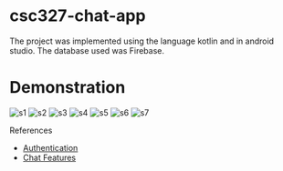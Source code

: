 # csc327-chat-app
The project was implemented using the language kotlin and in android studio. The database used was Firebase.

# Demonstration

![s1](./images/s1.jpeg)
![s2](./images/s2.jpeg)
![s3](./images/s3.jpeg)
![s4](./images/s4.jpeg)
![s5](./images/s5.jpeg)
![s6](./images/s6.jpeg)
![s7](./images/s7.jpeg)

References
- [Authentication](https://medium.com/@mutebibrian256/firebase-authentication-with-email-and-password-in-android-using-kotlin-5fbe61ee6252)
- [Chat Features](https://www.youtube.com/watch?v=8Pv96bvBJL4)
